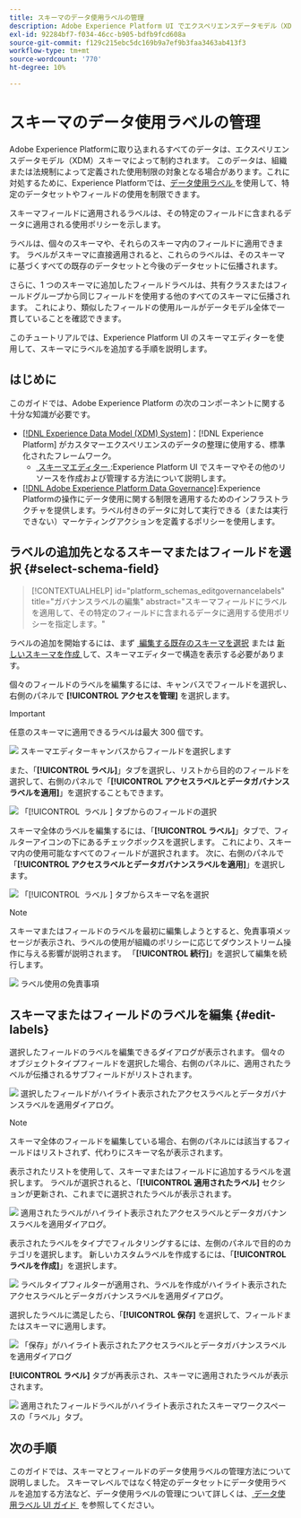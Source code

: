 ```yaml
---
title: スキーマのデータ使用ラベルの管理
description: Adobe Experience Platform UI でエクスペリエンスデータモデル（XDM）スキーマフィールドにデータ使用ラベルを追加する方法を説明します。
exl-id: 92284bf7-f034-46cc-b905-bdfb9fcd608a
source-git-commit: f129c215ebc5dc169b9a7ef9b3faa3463ab413f3
workflow-type: tm+mt
source-wordcount: '770'
ht-degree: 10%

---
```


# スキーマのデータ使用ラベルの管理

Adobe Experience Platformに取り込まれるすべてのデータは、エクスペリエンスデータモデル（XDM）スキーマによって制約されます。 このデータは、組織または法規制によって定義された使用制限の対象となる場合があります。これに対処するために、Experience Platformでは、[&#x200B; データ使用ラベル &#x200B;](../../data-governance/labels/overview.md) を使用して、特定のデータセットやフィールドの使用を制限できます。

スキーマフィールドに適用されるラベルは、その特定のフィールドに含まれるデータに適用される使用ポリシーを示します。

ラベルは、個々のスキーマや、それらのスキーマ内のフィールドに適用できます。 ラベルがスキーマに直接適用されると、これらのラベルは、そのスキーマに基づくすべての既存のデータセットと今後のデータセットに伝播されます。

さらに、1 つのスキーマに追加したフィールドラベルは、共有クラスまたはフィールドグループから同じフィールドを使用する他のすべてのスキーマに伝播されます。 これにより、類似したフィールドの使用ルールがデータモデル全体で一貫していることを確認できます。

このチュートリアルでは、Experience Platform UI のスキーマエディターを使用して、スキーマにラベルを追加する手順を説明します。

## はじめに

このガイドでは、Adobe Experience Platform の次のコンポーネントに関する十分な知識が必要です。

* [[!DNL Experience Data Model (XDM) System]](../home.md)：[!DNL Experience Platform] がカスタマーエクスペリエンスのデータの整理に使用する、標準化されたフレームワーク。
   * [&#x200B; スキーマエディター &#x200B;](../ui/overview.md):Experience Platform UI でスキーマやその他のリソースを作成および管理する方法について説明します。
* [[!DNL Adobe Experience Platform Data Governance]](../../data-governance/home.md):Experience Platformの操作にデータ使用に関する制限を適用するためのインフラストラクチャを提供します。ラベル付きのデータに対して実行できる（または実行できない）マーケティングアクションを定義するポリシーを使用します。

## ラベルの追加先となるスキーマまたはフィールドを選択 {#select-schema-field}

>[!CONTEXTUALHELP]
>id="platform_schemas_editgovernancelabels"
>title="ガバナンスラベルの編集"
>abstract="スキーマフィールドにラベルを適用して、その特定のフィールドに含まれるデータに適用する使用ポリシーを指定します。"

ラベルの追加を開始するには、まず [&#x200B; 編集する既存のスキーマを選択 &#x200B;](../ui/resources/schemas.md#edit) または [&#x200B; 新しいスキーマを作成 &#x200B;](../ui/resources/schemas.md#create) して、スキーマエディターで構造を表示する必要があります。

個々のフィールドのラベルを編集するには、キャンバスでフィールドを選択し、右側のパネルで **[!UICONTROL アクセスを管理]** を選択します。

>[!IMPORTANT]
>
>任意のスキーマに適用できるラベルは最大 300 個です。

![&#x200B; スキーマエディターキャンバスからフィールドを選択します &#x200B;](../images/tutorials/labels/manage-access.png)

また、「**[!UICONTROL ラベル]**」タブを選択し、リストから目的のフィールドを選択して、右側のパネルで「**[!UICONTROL アクセスラベルとデータガバナンスラベルを適用]**」を選択することもできます。

![&#x200B; 「[!UICONTROL &#x200B; ラベル &#x200B;] タブからのフィールドの選択 &#x200B;](../images/tutorials/labels/select-field-on-labels-tab.png)

スキーマ全体のラベルを編集するには、「**[!UICONTROL ラベル]**」タブで、フィルターアイコンの下にあるチェックボックスを選択します。 これにより、スキーマ内の使用可能なすべてのフィールドが選択されます。 次に、右側のパネルで「**[!UICONTROL アクセスラベルとデータガバナンスラベルを適用]**」を選択します。

![&#x200B; 「[!UICONTROL &#x200B; ラベル &#x200B;] タブからスキーマ名を選択 &#x200B;](../images/tutorials/labels/select-schema-on-labels-tab.png)

>[!NOTE]
>
>スキーマまたはフィールドのラベルを最初に編集しようとすると、免責事項メッセージが表示され、ラベルの使用が組織のポリシーに応じてダウンストリーム操作に与える影響が説明されます。 「**[!UICONTROL 続行]**」を選択して編集を続行します。
>
>![&#x200B; ラベル使用の免責事項 &#x200B;](../images/tutorials/labels/disclaimer.png)

## スキーマまたはフィールドのラベルを編集 {#edit-labels}

選択したフィールドのラベルを編集できるダイアログが表示されます。 個々のオブジェクトタイプフィールドを選択した場合、右側のパネルに、適用されたラベルが伝播されるサブフィールドがリストされます。

![&#x200B; 選択したフィールドがハイライト表示されたアクセスラベルとデータガバナンスラベルを適用ダイアログ。](../images/tutorials/labels/edit-labels.png)

>[!NOTE]
>
>スキーマ全体のフィールドを編集している場合、右側のパネルには該当するフィールドはリストされず、代わりにスキーマ名が表示されます。

表示されたリストを使用して、スキーマまたはフィールドに追加するラベルを選択します。 ラベルが選択されると、「**[!UICONTROL 適用されたラベル]** セクションが更新され、これまでに選択されたラベルが表示されます。

![&#x200B; 適用されたラベルがハイライト表示されたアクセスラベルとデータガバナンスラベルを適用ダイアログ。](../images/tutorials/labels/applied-labels.png)

表示されたラベルをタイプでフィルタリングするには、左側のパネルで目的のカテゴリを選択します。 新しいカスタムラベルを作成するには、「**[!UICONTROL ラベルを作成]**」を選択します。

![&#x200B; ラベルタイプフィルターが適用され、ラベルを作成がハイライト表示されたアクセスラベルとデータガバナンスラベルを適用ダイアログ。](../images/tutorials/labels/filter-and-create-custom.png)

選択したラベルに満足したら、「**[!UICONTROL 保存]** を選択して、フィールドまたはスキーマに適用します。

![&#x200B; 「保存」がハイライト表示されたアクセスラベルとデータガバナンスラベルを適用ダイアログ &#x200B;](../images/tutorials/labels/save-labels.png)

**[!UICONTROL ラベル]** タブが再表示され、スキーマに適用されたラベルが表示されます。

![&#x200B; 適用されたフィールドラベルがハイライト表示されたスキーマワークスペースの「ラベル」タブ。](../images/tutorials/labels/field-labels-added.png)

## 次の手順

このガイドでは、スキーマとフィールドのデータ使用ラベルの管理方法について説明しました。 スキーマレベルではなく特定のデータセットにデータ使用ラベルを追加する方法など、データ使用ラベルの管理について詳しくは、[&#x200B; データ使用ラベル UI ガイド &#x200B;](../../data-governance/labels/user-guide.md) を参照してください。
